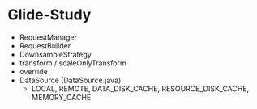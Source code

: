 # Glide-Study
* RequestManager
* RequestBuilder
* DownsampleStrategy
* transform / scaleOnlyTransform
* override
* DataSource (DataSource.java)
  * LOCAL, REMOTE, DATA_DISK_CACHE, RESOURCE_DISK_CACHE, MEMORY_CACHE   

